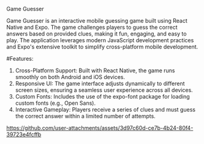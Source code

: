 Game Guesser

Game Guesser is an interactive mobile guessing game built using React Native and Expo. The game challenges players to guess the correct answers based on provided clues, making it fun, engaging, and easy to play. The application leverages modern JavaScript development practices and Expo's extensive toolkit to simplify cross-platform mobile development.

#Features:

  1) Cross-Platform Support: Built with React Native, the game runs smoothly on both Android and iOS devices.
  2) Responsive UI: The game interface adjusts dynamically to different screen sizes, ensuring a seamless user experience across all devices.
  3) Custom Fonts: Includes the use of the expo-font package for loading custom fonts (e.g., Open Sans).
  4) Interactive Gameplay: Players receive a series of clues and must guess the correct answer within a limited number of attempts.

https://github.com/user-attachments/assets/3d97c60d-ce7b-4b24-80f4-39723e4fcffb

